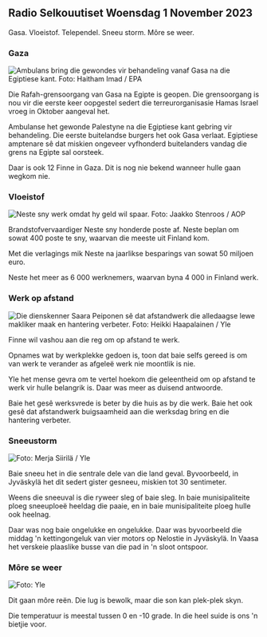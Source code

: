 ## Radio Selkouutiset Woensdag 1 November 2023

Gasa. Vloeistof. Telependel. Sneeu storm. Môre se weer.

### Gaza

![Ambulans bring die gewondes vir behandeling vanaf Gasa na die Egiptiese kant. Foto: Haitham Imad / EPA](https://images.cdn.yle.fi/image/upload/c_crop,h_2821,w_5016,x_0,y_744/ar_1.7777777777777777,c_fill,g_faces,h_1270,0d_pr.q_auto:eco/f_auto/fl_lossy/v1698852282/39-1194530654258b7aaf7a)

Die Rafah-grensoorgang van Gasa na Egipte is geopen. Die grensoorgang is nou vir die eerste keer oopgestel sedert die terreurorganisasie Hamas Israel vroeg in Oktober aangeval het.

Ambulanse het gewonde Palestyne na die Egiptiese kant gebring vir behandeling. Die eerste buitelandse burgers het ook Gasa verlaat. Egiptiese amptenare sê dat miskien ongeveer vyfhonderd buitelanders vandag die grens na Egipte sal oorsteek.

Daar is ook 12 Finne in Gaza. Dit is nog nie bekend wanneer hulle gaan wegkom nie.

### Vloeistof

![Neste sny werk omdat hy geld wil spaar. Foto: Jaakko Stenroos / AOP](https://images.cdn.yle.fi/image/upload/c_crop,h_2611,w_4643,x_0,y_483/ar_1.77777777777777777,c_fill,g_faces,h_620,.0d_faces,h_620,.0dq_auto:eco/f_auto/fl_lossy/v1698838481/39-1191437653a0928a0b5b)

Brandstofvervaardiger Neste sny honderde poste af. Neste beplan om sowat 400 poste te sny, waarvan die meeste uit Finland kom.

Met die verlagings mik Neste na jaarlikse besparings van sowat 50 miljoen euro.

Neste het meer as 6 000 werknemers, waarvan byna 4 000 in Finland werk.

### Werk op afstand

![Die dienskenner Saara Peiponen sê dat afstandwerk die alledaagse lewe makliker maak en hantering verbeter. Foto: Heikki Haapalainen / Yle](https://images.cdn.yle.fi/image/upload/c_crop,h_2988,w_5312,x_16,y_569/ar_1.77777777777777777,c_fill,g_faces,h_1_0.q_auto:eco/f_auto/fl_lossy/v1698754242/39-11936826540ed9ea44a0)

Finne wil vashou aan die reg om op afstand te werk.

Opnames wat by werkplekke gedoen is, toon dat baie selfs gereed is om van werk te verander as afgeleë werk nie moontlik is nie.

Yle het mense gevra om te vertel hoekom die geleentheid om op afstand te werk vir hulle belangrik is. Daar was meer as duisend antwoorde.

Baie het gesê werksvrede is beter by die huis as by die werk. Baie het ook gesê dat afstandwerk buigsaamheid aan die werksdag bring en die hantering verbeter.

### Sneeustorm

![ Foto: Merja Siirilä / Yle](https://images.cdn.yle.fi/image/upload/c_crop,h_2265,w_4028,x_0,y_378/ar_1.77777777777777777,c_fill,g_faces,w_6_r.h_6_r.0/q_auto:eco/f_auto/fl_lossy/v1698853993/39-119441665423d86dff6c)

Baie sneeu het in die sentrale dele van die land geval. Byvoorbeeld, in Jyväskylä het dit sedert gister gesneeu, miskien tot 30 sentimeter.

Weens die sneeuval is die ryweer sleg of baie sleg. In baie munisipaliteite ploeg sneeuploeë heeldag die paaie, en in baie munisipaliteite ploeg hulle ook heelnag.

Daar was nog baie ongelukke en ongelukke. Daar was byvoorbeeld die middag 'n kettingongeluk van vier motors op Nelostie in Jyväskylä. In Vaasa het verskeie plaaslike busse van die pad in 'n sloot ontspoor.

### Môre se weer

![ Foto: Yle](https://images.cdn.yle.fi/image/upload/c_crop,h_1080,w_1919,x_0,y_0/ar_1.7777777777777777,c_fill,g_faces,h_675,w_pr_auto1.0/1200.:eco/f_auto/fl_lossy/v1698848166/39-119453865425d62868a1)

Dit gaan môre reën. Die lug is bewolk, maar die son kan plek-plek skyn.

Die temperatuur is meestal tussen 0 en -10 grade. In die heel suide is ons 'n bietjie voor.